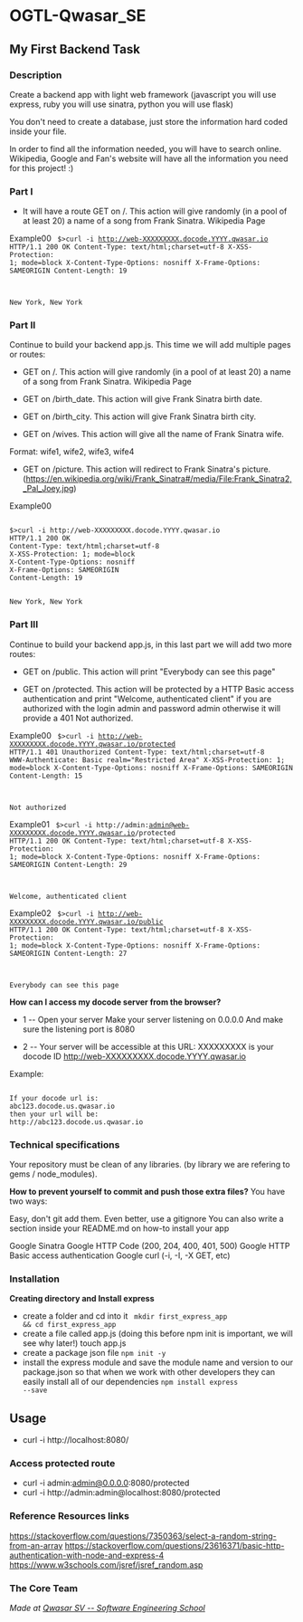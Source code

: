 # OGTL-Qwasar_SE
## My First Backend Task

### Description
Create a backend app with light web framework (javascript you will use express, ruby you will use sinatra, python you will use flask)

You don't need to create a database, just store the information hard coded inside your file.

In order to find all the information needed, you will have to search online. Wikipedia, Google and Fan's website will have all the information you need for this project! :)

### Part I
- It will have a route GET on /. This action will give randomly (in a pool of at least 20) a name of a song from Frank Sinatra.
Wikipedia Page

Example00
<code>
$>curl -i http://web-XXXXXXXXX.docode.YYYY.qwasar.io
HTTP/1.1 200 OK
Content-Type: text/html;charset=utf-8
X-XSS-Protection: 1; mode=block
X-Content-Type-Options: nosniff
X-Frame-Options: SAMEORIGIN
Content-Length: 19

New York, New York
</code>

### Part II
Continue to build your backend app.js.
This time we will add multiple pages or routes:

- GET on /. This action will give randomly (in a pool of at least 20) a name of a song from Frank Sinatra.
Wikipedia Page

- GET on /birth_date. This action will give Frank Sinatra birth date.

- GET on /birth_city. This action will give Frank Sinatra birth city.

- GET on /wives. This action will give all the name of Frank Sinatra wife.

Format:
wife1, wife2, wife3, wife4

- GET on /picture. This action will redirect to Frank Sinatra's picture.
(https://en.wikipedia.org/wiki/Frank_Sinatra#/media/File:Frank_Sinatra2,_Pal_Joey.jpg)

Example00

<code>
$>curl -i http://web-XXXXXXXXX.docode.YYYY.qwasar.io
HTTP/1.1 200 OK
Content-Type: text/html;charset=utf-8
X-XSS-Protection: 1; mode=block
X-Content-Type-Options: nosniff
X-Frame-Options: SAMEORIGIN
Content-Length: 19

New York, New York
</code>

### Part III
Continue to build your backend app.js, in this last part we will add two more routes:

- GET on /public. This action will print "Everybody can see this page"

- GET on /protected. This action will be protected by a HTTP Basic access authentication and print "Welcome, authenticated client" if you are authorized with the login admin and password admin otherwise it will provide a 401 Not authorized.

Example00
<code>
$>curl -i http://web-XXXXXXXXX.docode.YYYY.qwasar.io/protected
HTTP/1.1 401 Unauthorized
Content-Type: text/html;charset=utf-8
WWW-Authenticate: Basic realm="Restricted Area"
X-XSS-Protection: 1; mode=block
X-Content-Type-Options: nosniff
X-Frame-Options: SAMEORIGIN
Content-Length: 15

Not authorized
</code>

Example01
<code>
$>curl -i http://admin:admin@web-XXXXXXXXX.docode.YYYY.qwasar.io/protected
HTTP/1.1 200 OK
Content-Type: text/html;charset=utf-8
X-XSS-Protection: 1; mode=block
X-Content-Type-Options: nosniff
X-Frame-Options: SAMEORIGIN
Content-Length: 29

Welcome, authenticated client
</code>

Example02
<code>
$>curl -i http://web-XXXXXXXXX.docode.YYYY.qwasar.io/public
HTTP/1.1 200 OK
Content-Type: text/html;charset=utf-8
X-XSS-Protection: 1; mode=block
X-Content-Type-Options: nosniff
X-Frame-Options: SAMEORIGIN
Content-Length: 27

Everybody can see this page
</code>

<strong>How can I access my docode server from the browser?</strong>
- 1 -- Open your server
Make your server listening on 0.0.0.0
And make sure the listening port is 8080

- 2 -- Your server will be accessible at this URL:
XXXXXXXXX is your docode ID
http://web-XXXXXXXXX.docode.YYYY.qwasar.io

Example:

<code>
If your docode url is:
abc123.docode.us.qwasar.io
then your url will be:
http://abc123.docode.us.qwasar.io
</code>

### Technical specifications
Your repository must be clean of any libraries. (by library we are refering to gems / node_modules).

<strong>How to prevent yourself to commit and push those extra files?</strong>
You have two ways:

Easy, don't git add them.
Even better, use a gitignore
You can also write a section inside your README.md on how-to install your app

Google Sinatra
Google HTTP Code (200, 204, 400, 401, 500)
Google HTTP Basic access authentication
Google curl (-i, -I, -X GET, etc)

### Installation
<strong> Creating directory and Install express </strong>

- create a folder and cd into it
<code> mkdir first_express_app && cd first_express_app </code>
- create a file called app.js (doing this before npm init is important, we will see why later!)
touch app.js
- create a package json file
<code>npm init -y</code>
- install the express module and save the module name and version to our package.json so that when we work with other developers they can easily install all of our dependencies
<code>npm install express --save</code>

## Usage
- curl -i http://localhost:8080/
### Access protected route
- curl -i admin:admin@0.0.0.0:8080/protected
- curl -i http://admin:admin@localhost:8080/protected

### Reference Resources links
https://stackoverflow.com/questions/7350363/select-a-random-string-from-an-array
https://stackoverflow.com/questions/23616371/basic-http-authentication-with-node-and-express-4
https://www.w3schools.com/jsref/jsref_random.asp

### The Core Team

<span><i>Made at <a href='https://qwasar.io'>Qwasar SV -- Software Engineering School</a></i></span>